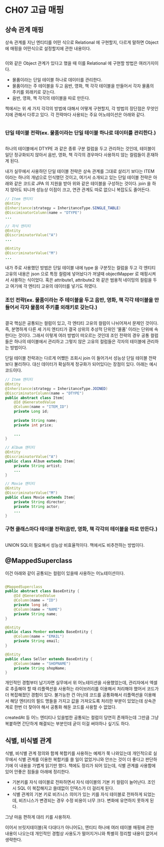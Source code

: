 # CH07 고급 매핑

## 상속 관계 매핑

상속 관계를 지닌 엔티티를 어떤 식으로 Relational 에 구현할지, 다르게 말하면 Object에 매핑을 어떤식으로 설정할지에 관한 내용이다.

<figure><img src="../../.gitbook/assets/image (24) (1) (1).png" alt=""><figcaption></figcaption></figure>

이와 같은 Object 관계가 있다고 했을 때 이를 Relational 에 구현할 방법은 여러가지이다.

* 물품이라는 단일 테이블 하나로 데이터를 관리한다.
* 물품이라는 주 테이블을 두고 음반, 영화, 책 각각 테이블을 만들어서 각자 물품의 주키를 외래키로 갖는다.
* 음반, 영화, 책 각각의 테이블을 따로 만든다.

책에서는 위 세 가지 각각의 방법에 대해서 어떻게 구현할지, 각 방법의 장단점은 무엇인지에 관해서 다루고 있다. 각 전략마다 사용되는 주요 어노테이션은 아래와 같다.

<figure><img src="../../.gitbook/assets/image (1) (1) (2).png" alt=""><figcaption></figcaption></figure>

### 단일 테이블 전략(ex. 물품이라는 단일 테이블 하나로 데이터를 관리한다.)

<figure><img src="../../.gitbook/assets/image (10) (1) (3).png" alt=""><figcaption></figcaption></figure>

하나의 테이블에서 DTYPE 과 같은 종류 구분 컬럼을 두고 관리하는 것인데, 테이블이 일단 정규화되지 않아서 음반, 영화, 책 각각의 경우마다 사용하지 않는 컬럼들이 혼재하게 된다.

내가 실무에서 사용하던 단일 테이블 전략은 상속 관계를 그대로 살리기 보다는 ITEM 이라는 하나의 개념으로 인식했던 것이고, 여기서 소개되고 있는 단일 테이블 전략은 아래와 같은 코드로 JPA 의 지원을 받아 위와 같은 테이블을 구성하는 것이다. join 을 하지 않아도 되니까 성능상 이점이 크고, 연관 관계도 따로 없으니 복잡도도 줄어든다.

```java
// Item 엔티티
@Entity
@Inheritance(strategy = InheritanceType.SINGLE_TABLE)
@DisciminatorColumn(name = "DTYPE")
...

// 자식 엔티티
@Entity
@DiscriminatorValue("A")
...

@Entity
@DiscriminatorValue("M")
...
```

내가 주로 사용했던 방법은 단일 테이블 내에 type 을 구분짓는 컬럼을 두고 각 엔티티 고유의 내용은 json 으로 특정 컬럼에 넣어놨다가 꺼낼때 objectMapper 로 매핑시켜서 사용하는 식이었다. 혹은 attribute1, attribute2 와 같은 범용적 네이밍의 컬럼을 두고 여기에 각 엔티티 고유의 데이터를 넣기도 하였다.

### 조인 전략(ex. 물품이라는 주 테이블을 두고 음반, 영화, 책 각각 테이블을 만들어서 각자 물품의 주키를 외래키로 갖는다.)

<figure><img src="../../.gitbook/assets/image (23) (1).png" alt=""><figcaption></figcaption></figure>

결국 핵심은 공통되는 컬럼이 있고, 각 엔티티 고유의 컬럼이 나뉘어져서 문제인 것이다. 즉, 분명하게 다른 세 가지 엔티티가 결국 상위의 추상적 단위인 '물품' 이라는 단위에 속한다는 것이다. 그래서 이렇게 여러 방법이 떠오르는 것인데 조인 전략의 경우 공통 컬럼들은 하나의 테이블에서 관리하고 그렇지 않은 고유의 컬럼들은 각자의 테이블에 관리하는 방법이다.

단일 테이블 전략과는 다르게 어쨌든 조회시 join 이 들어가서 성능상 단일 테이블 전략보다 불리하다. 대신 데이터가 확실하게 정규화가 되어있다는 장점이 있다. 아래는 예시 코드이다.

```java
// Item 엔티티
@Entity
@Inheritance(strategy = InheritanceType.JOINED)
@DiscriminatorColumn(name = "DTYPE")
public abstract class Item{
	@Id @GeneratedValue
	@Column(name = "ITEM_ID")
	private Long id;
	
	private String name;
	private int price;
	
	...
}

// Album 엔티티
@Entity
@DiscriminatorValue("A")
public class Album extends Item{
	private String artist;
	...
}

// Movie 엔티티
@Entity
@DiscriminatorValue("M")
public class Movie extends Item{
	private String director;
	private String actor;
	...
}
```

### 구현 클래스마다 테이블 전략(음반, 영화, 책 각각의 테이블을 따로 만든다.)

<figure><img src="../../.gitbook/assets/image (17) (1).png" alt=""><figcaption></figcaption></figure>

UNION SQL이 필요해서 성능상 비효율적이다. 책에서도 비추천하는 방법이다.



## @MappedSuperclass

이건 아래와 같이 공통되는 컬럼이 있을때 사용하는 어노테이션이다.&#x20;

<figure><img src="../../.gitbook/assets/image (20) (1) (2).png" alt=""><figcaption></figcaption></figure>

```java
@MappedSuperclass
public abstract class BaseEntity {
    @Id @GeneratedValue
    @Column(name = "ID")
    private long id;
    @Column(name = "NAME")
    private String name;
}

@Entity
public class Member extends BaseEntity {
    @Column(name = "EMAIL")
    private String email;
}

@Entity
public class Seller extends BaseEntity {
    @Column(name = "SHOPNAME")
    private String shopName;
}
```

개인적인 경험부터 남기자면 실무에서 위 어노테이션을 사용했었는데, 관리자에서 엑셀로 추출해야 할 때 리플랙션을 사용하는 라이브러리를 이용해서 처리해야 했어서 코드가 더 복잡해졌던 경험이 있다. 불가능한 건 아닌데 코드를 공통화해서 리플랙션을 이용해서 해당 엔티티의 필드 명들을 가지고 값을 가져오도록 처리한 부분이 있었는데 상속관계로 한번 더 찾아야 해서 공통화 해둔 코드를 사용할 수 없었다.

createdAt 등 어느 엔티티나 있을법한 공통되는 컬럼이 당연히 존재하는데 그만큼 그냥 복붙하면 간단하게 해결되는 부분인데 굳이 이걸 써야하나 싶기도 하다.

## 식별, 비식별 관계

식별, 비식별 관계 정의와 함께 복합키를 사용하는 예제가 쭉 나와있는데 개인적으로 실무에서 식별 관계를 이용한 복합키를 쓸 일이 없었거니와 안쓰는 것이 더 좋다고 판단하기에 이 내용을 가볍게 읽기만 했다. 책에도 정리가 되어 있는데, 식별 관계를 사용함에 있어 안좋은 점들을 아래에 정리한다.

* 기본키를 자식 테이블로 전파하면서 자식 테이블의 기본 키 컬럼이 늘어난다. 조인시 SQL 이 복잡해지고 쓸데없이 인덱스가 더 걸리게 된다.
* 식별 관계의 기본 키로 비즈니스 의미가 있는 키를 자식 테이블로 전파하게 되었는데, 비즈니스가 변경되는 경우 수정 비용이 너무 크다. 변화에 유연하지 못하게 된다.

그냥 마음 편하게 대리 키를 사용하자.



이어서 브릿지테이블(꼭 다대다가 아니어도), 엔티티 하나에 여러 테이블 매핑에 관한 내용이 나오는데 개인적인 경험상 사용도가 떨어지거니와 특별히 정리할 내용이 없어서 생략한다.
